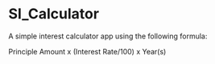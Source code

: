 # SI_Calculator
A simple interest calculator app using the following formula:

Principle Amount x (Interest Rate/100) x Year(s)
